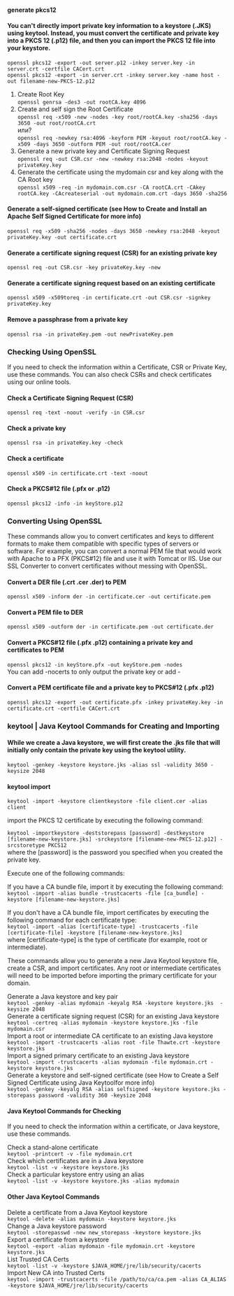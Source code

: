 #### generate pkcs12
#### You can't directly import private key information to a keystore (.JKS) using keytool. Instead, you must convert the certificate and private key into a PKCS 12 (.p12) file, and then you can import the PKCS 12 file into your keystore.  
`openssl pkcs12 -export -out server.p12 -inkey server.key -in server.crt -certfile CACert.crt`  
`openssl pkcs12 -export -in server.crt -inkey server.key -name host -out filename-new-PKCS-12.p12`

1) Create Root Key  
`openssl genrsa -des3 -out rootCA.key 4096`  
2) Create and self sign the Root Certificate  
`openssl req -x509 -new -nodes -key root/rootCA.key -sha256 -days 3650 -out root/rootCA.crt`  
или?  
`openssl req -newkey rsa:4096 -keyform PEM -keyout root/rootCA.key -x509 -days 3650 -outform PEM -out root/rootCA.cer`  
3) Generate a new private key and Certificate Signing Request  
`openssl req -out CSR.csr -new -newkey rsa:2048 -nodes -keyout privateKey.key`
4) Generate the certificate using the mydomain csr and key along with the CA Root key  
`openssl x509 -req -in mydomain.com.csr -CA rootCA.crt -CAkey rootCA.key -CAcreateserial -out mydomain.com.crt -days 3650 -sha256`  
#### Generate a self-signed certificate (see How to Create and Install an Apache Self Signed Certificate for more info)
`openssl req -x509 -sha256 -nodes -days 3650 -newkey rsa:2048 -keyout privateKey.key -out certificate.crt`  
#### Generate a certificate signing request (CSR) for an existing private key
`openssl req -out CSR.csr -key privateKey.key -new`  
#### Generate a certificate signing request based on an existing certificate
`openssl x509 -x509toreq -in certificate.crt -out CSR.csr -signkey privateKey.key`  
#### Remove a passphrase from a private key
`openssl rsa -in privateKey.pem -out newPrivateKey.pem`  


### Checking Using OpenSSL
If you need to check the information within a Certificate, CSR or Private Key, use these commands. You can also check CSRs and check certificates using our online tools.

#### Check a Certificate Signing Request (CSR)
`openssl req -text -noout -verify -in CSR.csr`  
#### Check a private key
`openssl rsa -in privateKey.key -check`  
#### Check a certificate
`openssl x509 -in certificate.crt -text -noout`  
#### Check a PKCS#12 file (.pfx or .p12)
`openssl pkcs12 -info -in keyStore.p12`  

### Converting Using OpenSSL
These commands allow you to convert certificates and keys to different formats to make them compatible with specific types of servers or software. For example, you can convert a normal PEM file that would work with Apache to a PFX (PKCS#12) file and use it with Tomcat or IIS. Use our SSL Converter to convert certificates without messing with OpenSSL.

#### Convert a DER file (.crt .cer .der) to PEM
`openssl x509 -inform der -in certificate.cer -out certificate.pem`  
#### Convert a PEM file to DER
`openssl x509 -outform der -in certificate.pem -out certificate.der`  
#### Convert a PKCS#12 file (.pfx .p12) containing a private key and certificates to PEM
`openssl pkcs12 -in keyStore.pfx -out keyStore.pem -nodes`  
You can add -nocerts to only output the private key or add - 
#### Convert a PEM certificate file and a private key to PKCS#12 (.pfx .p12)
`openssl pkcs12 -export -out certificate.pfx -inkey privateKey.key -in certificate.crt -certfile CACert.crt`  

### keytool | Java Keytool Commands for Creating and Importing
#### While we create a Java keystore, we will first create the .jks file that will initially only contain the private key using the keytool utility.
`keytool -genkey -keystore keystore.jks -alias ssl -validity 3650 -keysize 2048`  
#### keytool import
`keytool -import -keystore clientkeystore -file client.cer -alias client`  

import the PKCS 12 certificate by executing the following command:
 
`keytool -importkeystore -deststorepass [password] -destkeystore [filename-new-keystore.jks] -srckeystore [filename-new-PKCS-12.p12] -srcstoretype PKCS12`  
where the [password] is the password you specified when you created the private key.

Execute one of the following commands:

If you have a CA bundle file, import it by executing the following command:  
`keytool -import -alias bundle -trustcacerts -file [ca_bundle] -keystore [filename-new-keystore.jks]`  

If you don't have a CA bundle file, import certificates by executing the following command for each certificate type:  
`keytool -import -alias [certificate-type] -trustcacerts -file [certificate-file] -keystore [filename-new-keystore.jks]`  
where [certificate-type] is the type of certificate (for example, root or intermediate).
 
These commands allow you to generate a new Java Keytool keystore file, create a CSR, and import certificates. Any root or intermediate certificates will need to be imported before importing the primary certificate for your domain.

Generate a Java keystore and key pair  
`keytool -genkey -alias mydomain -keyalg RSA -keystore keystore.jks  -keysize 2048`  
Generate a certificate signing request (CSR) for an existing Java keystore  
`keytool -certreq -alias mydomain -keystore keystore.jks -file mydomain.csr`  
Import a root or intermediate CA certificate to an existing Java keystore  
`keytool -import -trustcacerts -alias root -file Thawte.crt -keystore keystore.jks`  
Import a signed primary certificate to an existing Java keystore  
`keytool -import -trustcacerts -alias mydomain -file mydomain.crt -keystore keystore.jks`  
Generate a keystore and self-signed certificate (see How to Create a Self Signed Certificate using Java Keytoolfor more info)  
`keytool -genkey -keyalg RSA -alias selfsigned -keystore keystore.jks -storepass password -validity 360 -keysize 2048`  

#### Java Keytool Commands for Checking
If you need to check the information within a certificate, or Java keystore, use these commands.

Check a stand-alone certificate  
`keytool -printcert -v -file mydomain.crt`  
Check which certificates are in a Java keystore  
`keytool -list -v -keystore keystore.jks`  
Check a particular keystore entry using an alias  
`keytool -list -v -keystore keystore.jks -alias mydomain`  
#### Other Java Keytool Commands  
Delete a certificate from a Java Keytool keystore  
`keytool -delete -alias mydomain -keystore keystore.jks`  
Change a Java keystore password  
`keytool -storepasswd -new new_storepass -keystore keystore.jks`  
Export a certificate from a keystore  
`keytool -export -alias mydomain -file mydomain.crt -keystore keystore.jks`  
List Trusted CA Certs  
`keytool -list -v -keystore $JAVA_HOME/jre/lib/security/cacerts`  
Import New CA into Trusted Certs  
`keytool -import -trustcacerts -file /path/to/ca/ca.pem -alias CA_ALIAS -keystore $JAVA_HOME/jre/lib/security/cacerts`  